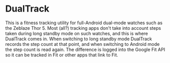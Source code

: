 # DualTrack

This is a fitness tracking utility for full-Android dual-mode watches such as the Zeblaze Thor 5. Most (all?) tracking apps don't take 
into account steps taken during long standby mode on such watches, and this is where DualTrack comes in. When switching to long standby
mode DualTrack records the step count at that point, and when switching to Android mode the step count is read again. The difference 
is logged into the Google Fit API so it can be tracked in Fit or other apps that link to Fit.
